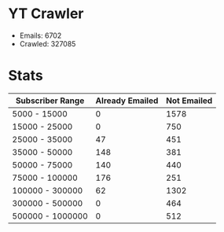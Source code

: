 # YT Crawler
- Emails: 6702
- Crawled: 327085

# Stats
| Subscriber Range  | Already Emailed | Not Emailed |
|-------|-------|-------|
| 5000 - 15000 | 0 | 1578 |
| 15000 - 25000 | 0 | 750 |
| 25000 - 35000 | 47 | 451 |
| 35000 - 50000 | 148 | 381 |
| 50000 - 75000 | 140 | 440 |
| 75000 - 100000 | 176 | 251 |
| 100000 - 300000 | 62 | 1302 |
| 300000 - 500000 | 0 | 464 |
| 500000 - 1000000 | 0 | 512 |
